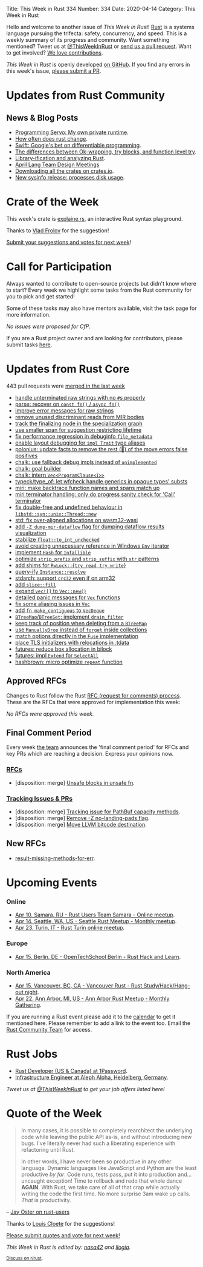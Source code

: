 Title: This Week in Rust 334
Number: 334
Date: 2020-04-14
Category: This Week in Rust

Hello and welcome to another issue of *This Week in Rust*!
[Rust](http://rust-lang.org) is a systems language pursuing the trifecta: safety, concurrency, and speed.
This is a weekly summary of its progress and community.
Want something mentioned? Tweet us at [@ThisWeekInRust](https://twitter.com/ThisWeekInRust) or [send us a pull request](https://github.com/cmr/this-week-in-rust).
Want to get involved? [We love contributions](https://github.com/rust-lang/rust/blob/master/CONTRIBUTING.md).

*This Week in Rust* is openly developed [on GitHub](https://github.com/cmr/this-week-in-rust).
If you find any errors in this week's issue, [please submit a PR](https://github.com/cmr/this-week-in-rust/pulls).

# Updates from Rust Community

## News & Blog Posts

* [Programming Servo: My own private runtime](https://medium.com/programming-servo/programming-servo-my-own-private-runtime-8a5ba74c63c8).
* [How often does rust change](https://words.steveklabnik.com/how-often-does-rust-change).
* [Swift: Google's bet on differentiable programming](https://tryolabs.com/blog/2020/04/02/swift-googles-bet-on-differentiable-programming/).
* [The differences between Ok-wrapping, try blocks, and function level try](https://yaah.dev/try-blocks).
* [Library-ification and analyzing Rust](https://smallcultfollowing.com/babysteps/blog/2020/04/09/libraryification/).
* [April Lang Team Design Meetings](https://blog.rust-lang.org/inside-rust/2020/04/10/lang-team-design-meetings.html)
* [Downloading all the crates on crates.io](https://www.pietroalbini.org/blog/downloading-crates-io/).
* [New sysinfo release: processes disk usage](https://blog.guillaume-gomez.fr/articles/2020-04-09+New+sysinfo+release%3A+processes+disk+usage).

# Crate of the Week

This week's crate is [explaine.rs](https://github.com/jrvidal/explaine.rs), an interactive Rust syntax playground.

Thanks to [Vlad Frolov](https://users.rust-lang.org/t/crate-of-the-week/2704/747) for the suggestion!

[Submit your suggestions and votes for next week][submit_crate]!

[submit_crate]: https://users.rust-lang.org/t/crate-of-the-week/2704

# Call for Participation

Always wanted to contribute to open-source projects but didn't know where to start?
Every week we highlight some tasks from the Rust community for you to pick and get started!

Some of these tasks may also have mentors available, visit the task page for more information.

*No issues were proposed for CfP*.

If you are a Rust project owner and are looking for contributors, please submit tasks [here][guidelines].

[guidelines]: https://users.rust-lang.org/t/twir-call-for-participation/4821

# Updates from Rust Core

443 pull requests were [merged in the last week][merged]

[merged]: https://github.com/search?q=is%3Apr+org%3Arust-lang+is%3Amerged+merged%3A2020-03-30..2020-04-06

* [handle unterminated raw strings with no `#`s properly](https://github.com/rust-lang/rust/pull/70681)
* [parse: recover on `const fn()` / `async fn()`](https://github.com/rust-lang/rust/pull/70421)
* [improve error messages for raw strings](https://github.com/rust-lang/rust/pull/70522)
* [remove unused discriminant reads from MIR bodies](https://github.com/rust-lang/rust/pull/70595)
* [track the finalizing node in the specialization graph](https://github.com/rust-lang/rust/pull/70535)
* [use smaller span for suggestion restricting lifetime](https://github.com/rust-lang/rust/pull/70827)
* [fix performance regression in debuginfo `file_metadata`](https://github.com/rust-lang/rust/pull/70803)
* [enable layout debugging for `impl Trait` type aliases](https://github.com/rust-lang/rust/pull/70815)
* [polonius: update facts to remove the rest (🤞) of the move errors false positives](https://github.com/rust-lang/polonius/pull/147)
* [chalk: use fallback debug impls instead of `unimplemented`](https://github.com/rust-lang/chalk/pull/366)
* [chalk: goal builder](https://github.com/rust-lang/chalk/pull/361)
* [chalk: intern `Vec<ProgramClause<I>>`](https://github.com/rust-lang/chalk/pull/370)
* [typeck/type_of: let wfcheck handle generics in opaque types' substs](https://github.com/rust-lang/rust/pull/70272)
* [miri: make backtrace function names and spans match up](https://github.com/rust-lang/rust/pull/70590)
* [miri terminator handling: only do progress sanity check for 'Call' terminator](https://github.com/rust-lang/rust/pull/70771)
* [fix double-free and undefined behaviour in `libstd::syn::unix::Thread::new`](https://github.com/rust-lang/rust/pull/70597)
* [std: fix over-aligned allocations on wasm32-wasi](https://github.com/rust-lang/rust/pull/70585)
* [add `-Z dump-mir-dataflow` flag for dumping dataflow results visualization](https://github.com/rust-lang/rust/pull/70511)
* [stabilize `float::to_int_unchecked`](https://github.com/rust-lang/rust/pull/70487)
* [avoid creating unnecessary reference in Windows `Env` iterator](https://github.com/rust-lang/rust/pull/70479)
* [implement `Hash` for `Infallible`](https://github.com/rust-lang/rust/pull/70281)
* [optimize `strip_prefix` and `strip_suffix` with `str` patterns](https://github.com/rust-lang/rust/pull/69784)
* [add shims for `RwLock::`{`try_read`, `try_write`}](https://github.com/rust-lang/miri/pull/1157)
* [query-ify `Instance::resolve`](https://github.com/rust-lang/rust/pull/67797)
* [stdarch: support `crc32` even if on arm32](https://github.com/rust-lang/stdarch/pull/834)
* [add `slice::fill`](https://github.com/rust-lang/rust/pull/70752)
* [expand `vec![]` to `Vec::new()`](https://github.com/rust-lang/rust/pull/70632)
* [detailed panic messages for `Vec` functions](https://github.com/rust-lang/rust/pull/70573)
* [fix some aliasing issues in `Vec`](https://github.com/rust-lang/rust/pull/70558)
* [add `fn make_contiguous` to `VecDeque`](https://github.com/rust-lang/rust/pull/69425)
* [`BTreeMap`/`BTreeSet`: implement `drain_filter`](https://github.com/rust-lang/rust/pull/68770)
* [keep track of position when deleting from a `BTreeMap`](https://github.com/rust-lang/rust/pull/70795)
* [use `ManuallyDrop` instead of `forget` inside collections](https://github.com/rust-lang/rust/pull/70766)
* [match options directly in the `Fuse` implementation](https://github.com/rust-lang/rust/pull/70750)
* [place TLS initializers with relocations in .tdata](https://github.com/rust-lang/rust/pull/70720)
* [futures: reduce box allocation in bilock](https://github.com/rust-lang/futures-rs/pull/2104)
* [futures: impl `Extend` for `SelectAll`](https://github.com/rust-lang/futures-rs/pull/2107)
* [hashbrown: micro optimize `repeat` function](https://github.com/rust-lang/hashbrown/pull/150)

## Approved RFCs

Changes to Rust follow the Rust [RFC (request for comments) process](https://github.com/rust-lang/rfcs#rust-rfcs). These
are the RFCs that were approved for implementation this week:

*No RFCs were approved this week.*

## Final Comment Period

Every week [the team](https://www.rust-lang.org/team.html) announces the
'final comment period' for RFCs and key PRs which are reaching a
decision. Express your opinions now.

### [RFCs](https://github.com/rust-lang/rfcs/labels/final-comment-period)

* [disposition: merge] [Unsafe blocks in unsafe fn](https://github.com/rust-lang/rfcs/pull/2585).

### [Tracking Issues & PRs](https://github.com/rust-lang/rust/labels/final-comment-period)

* [disposition: merge] [Tracking issue for PathBuf capacity methods](https://github.com/rust-lang/rust/issues/58234).
* [disposition: merge] [Remove -Z no-landing-pads flag](https://github.com/rust-lang/rust/pull/70175).
* [disposition: merge] [Move LLVM bitcode destination](https://github.com/rust-lang/rust/pull/70458).

## New RFCs

* [result-missing-methods-for-err](https://github.com/rust-lang/rfcs/pull/2897).

# Upcoming Events

### Online

* [Apr 10. Samara, RU - Rust Users Team Samara - Online meetup](https://samara-it-community.timepad.ru/event/1293744/).
* [Apr 14. Seattle, WA, US - Seattle Rust Meetup - Monthly meetup](https://www.meetup.com/Seattle-Rust-Meetup/events/prbtdrybcgbsb/).
* [Apr 23. Turin, IT - Rust Turin online meetup](http://www.toolboxoffice.it/eventi/rust-meetup-15/).

### Europe

* [Apr 15. Berlin, DE - OpenTechSchool Berlin - Rust Hack and Learn](https://www.meetup.com/opentechschool-berlin/events/gztznrybcgbvb/).

### North America

* [Apr 15. Vancouver, BC, CA - Vancouver Rust - Rust Study/Hack/Hang-out night](https://www.meetup.com/Vancouver-Rust/events/qnrgnrybcgbtb/).
* [Apr 22. Ann Arbor, MI, US - Ann Arbor Rust Meetup - Monthly Gathering](https://www.meetup.com/Ann-Arbor-Rust-Meetup/events/zdfscrybcgbdc/).

If you are running a Rust event please add it to the [calendar] to get
it mentioned here. Please remember to add a link to the event too.
Email the [Rust Community Team][community] for access.

[calendar]: https://www.google.com/calendar/embed?src=apd9vmbc22egenmtu5l6c5jbfc%40group.calendar.google.com
[community]: mailto:community-team@rust-lang.org

# Rust Jobs

* [Rust Developer (US & Canada) at 1Password](https://1password.com/jobs/rust-developer/).
* [Infrastructure Engineer at Aleph Alpha, Heidelberg, Germany](https://aleph-alpha.de/sw_engineer.html?language=de).

*Tweet us at [@ThisWeekInRust](https://twitter.com/ThisWeekInRust) to get your job offers listed here!*

# Quote of the Week

> In many cases, it is possible to completely rearchitect the underlying code while leaving the public API as-is, and without introducing new bugs. I've literally never had such a liberating experience with refactoring until Rust.
>
> In other words, I have never been so productive in any other language. Dynamic languages like JavaScript and Python are the least productive *by far*. Code runs, tests pass, put it into production and... uncaught exception! Time to rollback and redo that whole dance **AGAIN**. With Rust, we take care of all of that crap while actually writing the code the first time. No more surprise 3am wake up calls. *That* is productivity.

– [Jay Oster on rust-users](https://users.rust-lang.org/t/rust-language-efficacy-and-productivity/39352/10)

Thanks to [Louis Cloete](https://users.rust-lang.org/t/twir-quote-of-the-week/328/846) for the suggestions!

[Please submit quotes and vote for next week!](https://users.rust-lang.org/t/twir-quote-of-the-week/328)

*This Week in Rust is edited by: [nasa42](https://github.com/nasa42) and [llogiq](https://github.com/llogiq).*

<small>[Discuss on r/rust]().</small>

